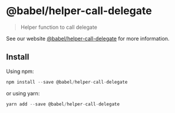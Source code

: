 # @babel/helper-call-delegate

> Helper function to call delegate

See our website [@babel/helper-call-delegate](https://new.babeljs.io/docs/en/next/babel-helper-call-delegate.html) for more information.

## Install

Using npm:

```js
npm install --save @babel/helper-call-delegate
```

or using yarn:

```js
yarn add --save @babel/helper-call-delegate
```
